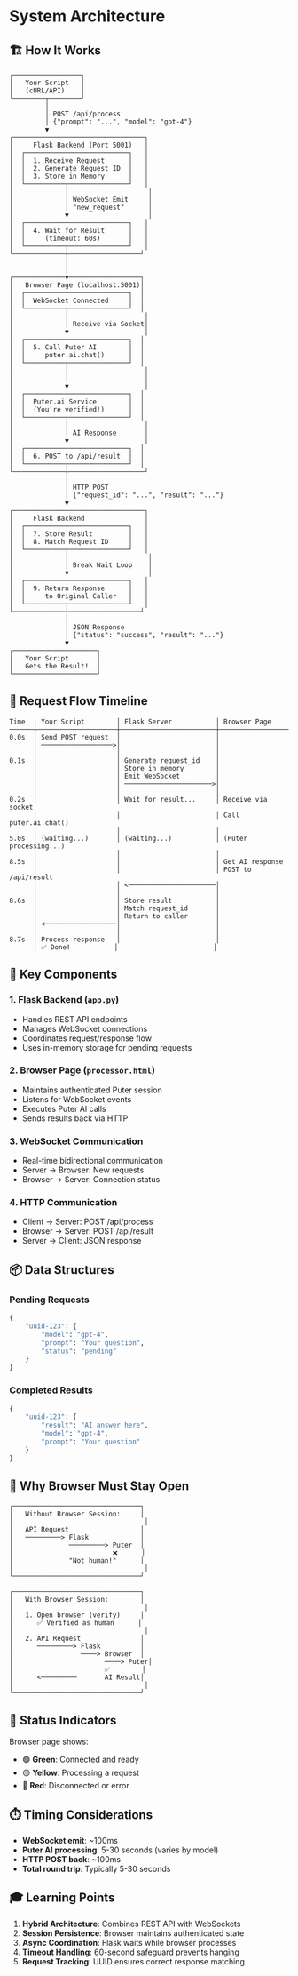 # System Architecture

## 🏗️ How It Works

```
┌─────────────────┐
│   Your Script   │
│   (cURL/API)    │
└────────┬────────┘
         │
         │ POST /api/process
         │ {"prompt": "...", "model": "gpt-4"}
         ▼
┌─────────────────────────────────┐
│     Flask Backend (Port 5001)   │
│  ┌──────────────────────────┐   │
│  │  1. Receive Request      │   │
│  │  2. Generate Request ID  │   │
│  │  3. Store in Memory      │   │
│  └──────────┬───────────────┘   │
│             │                    │
│             │ WebSocket Emit     │
│             │ "new_request"      │
│             ▼                    │
│  ┌──────────────────────────┐   │
│  │  4. Wait for Result      │   │
│  │     (timeout: 60s)       │   │
│  └──────────┬───────────────┘   │
└─────────────┼──────────────────┘
              │
              │
┌─────────────▼──────────────────┐
│   Browser Page (localhost:5001)│
│  ┌──────────────────────────┐  │
│  │  WebSocket Connected     │  │
│  └──────────┬───────────────┘  │
│             │                   │
│             │ Receive via Socket│
│             ▼                   │
│  ┌──────────────────────────┐  │
│  │  5. Call Puter AI        │  │
│  │     puter.ai.chat()      │  │
│  └──────────┬───────────────┘  │
│             │                   │
│             │                   │
│             ▼                   │
│  ┌──────────────────────────┐  │
│  │  Puter.ai Service        │  │
│  │  (You're verified!)      │  │
│  └──────────┬───────────────┘  │
│             │                   │
│             │ AI Response       │
│             ▼                   │
│  ┌──────────────────────────┐  │
│  │  6. POST to /api/result  │  │
│  └──────────┬───────────────┘  │
└─────────────┼───────────────────┘
              │
              │ HTTP POST
              │ {"request_id": "...", "result": "..."}
              ▼
┌─────────────────────────────────┐
│     Flask Backend               │
│  ┌──────────────────────────┐   │
│  │  7. Store Result         │   │
│  │  8. Match Request ID     │   │
│  └──────────┬───────────────┘   │
│             │                    │
│             │ Break Wait Loop    │
│             ▼                    │
│  ┌──────────────────────────┐   │
│  │  9. Return Response      │   │
│  │     to Original Caller   │   │
│  └──────────┬───────────────┘   │
└─────────────┼──────────────────┘
              │
              │ JSON Response
              │ {"status": "success", "result": "..."}
              ▼
┌─────────────────────┐
│   Your Script       │
│   Gets the Result!  │
└─────────────────────┘
```

## 🔄 Request Flow Timeline

```
Time  │ Your Script        │ Flask Server           │ Browser Page
──────┼────────────────────┼────────────────────────┼─────────────────────
0.0s  │ Send POST request  │                        │
      │ ──────────────────>│                        │
      │                    │                        │
0.1s  │                    │ Generate request_id    │
      │                    │ Store in memory        │
      │                    │ Emit WebSocket         │
      │                    │ ──────────────────────>│
      │                    │                        │
0.2s  │                    │ Wait for result...     │ Receive via socket
      │                    │                        │ Call puter.ai.chat()
      │                    │                        │
5.0s  │ (waiting...)       │ (waiting...)           │ (Puter processing...)
      │                    │                        │
8.5s  │                    │                        │ Get AI response
      │                    │                        │ POST to /api/result
      │                    │ <──────────────────────│
      │                    │                        │
8.6s  │                    │ Store result           │
      │                    │ Match request_id       │
      │                    │ Return to caller       │
      │ <──────────────────│                        │
      │                    │                        │
8.7s  │ Process response   │                        │
      │ ✅ Done!           │                        │
```

## 🎯 Key Components

### 1. Flask Backend (`app.py`)
- Handles REST API endpoints
- Manages WebSocket connections
- Coordinates request/response flow
- Uses in-memory storage for pending requests

### 2. Browser Page (`processor.html`)
- Maintains authenticated Puter session
- Listens for WebSocket events
- Executes Puter AI calls
- Sends results back via HTTP

### 3. WebSocket Communication
- Real-time bidirectional communication
- Server → Browser: New requests
- Browser → Server: Connection status

### 4. HTTP Communication
- Client → Server: POST /api/process
- Browser → Server: POST /api/result
- Server → Client: JSON response

## 📦 Data Structures

### Pending Requests
```python
{
    "uuid-123": {
        "model": "gpt-4",
        "prompt": "Your question",
        "status": "pending"
    }
}
```

### Completed Results
```python
{
    "uuid-123": {
        "result": "AI answer here",
        "model": "gpt-4",
        "prompt": "Your question"
    }
}
```

## 🔐 Why Browser Must Stay Open

```
┌────────────────────────────────┐
│   Without Browser Session:     │
│                                 │
│   API Request                  │
│   ─────────> Flask             │
│              ─────────> Puter  │
│                         ❌      │
│              "Not human!"      │
│                                 │
└────────────────────────────────┘

┌────────────────────────────────┐
│   With Browser Session:        │
│                                 │
│   1. Open browser (verify)     │
│      ✅ Verified as human      │
│                                 │
│   2. API Request               │
│      ─────────> Flask          │
│                 ────> Browser  │
│                       ────> Puter│
│                       ✅        │
│      <─────────       AI Result│
│                                 │
└────────────────────────────────┘
```

## 🚦 Status Indicators

Browser page shows:
- 🟢 **Green**: Connected and ready
- 🟡 **Yellow**: Processing a request  
- 🔴 **Red**: Disconnected or error

## ⏱️ Timing Considerations

- **WebSocket emit**: ~100ms
- **Puter AI processing**: 5-30 seconds (varies by model)
- **HTTP POST back**: ~100ms
- **Total round trip**: Typically 5-30 seconds

## 🎓 Learning Points

1. **Hybrid Architecture**: Combines REST API with WebSockets
2. **Session Persistence**: Browser maintains authenticated state
3. **Async Coordination**: Flask waits while browser processes
4. **Timeout Handling**: 60-second safeguard prevents hanging
5. **Request Tracking**: UUID ensures correct response matching
